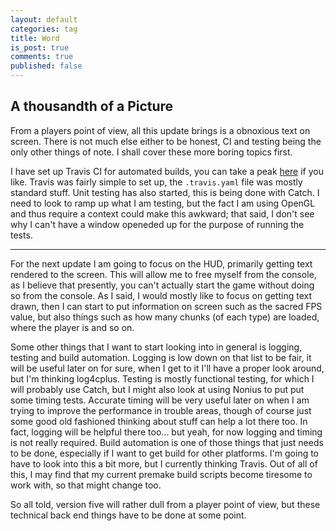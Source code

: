 ```yaml
---
layout: default
categories: tag
title: Word
is_post: true
comments: true
published: false
---
```


## A thousandth of a Picture

From a players point of view, all this update brings is a obnoxious text on screen. 
There is not much else either to be honest, CI and testing being the only other things of note. 
I shall cover these more boring topics first. 

I have set up Travis CI for automated builds, you can take a peak [here](https://travis-ci.org/thecoshman/tag) if you like.
Travis was fairly simple to set up, the `.travis.yaml` file was mostly standard stuff. 
Unit testing has also started, this is being done with Catch. 
I need to look to ramp up what I am testing, but the fact I am using OpenGL and thus require a context could make this awkward; that said, I don't see why I can't have a window openeded up for the purpose of running the tests.

---

For the next update I am going to focus on the HUD, primarily getting text rendered to the screen. This will allow me to free myself from the console, as I believe that presently, you can't actually start the game without doing so from the console. As I said, I would mostly like to focus on getting text drawn, then I can start to put information on screen such as the sacred FPS value, but also things such as how many chunks (of each type) are loaded, where the player is and so on.

Some other things that I want to start looking into in general is logging, testing and build automation. Logging is low down on that list to be fair, it will be useful later on for sure, when I get to it I'll have a proper look around, but I'm thinking log4cplus. Testing is mostly functional testing, for which I will probably use Catch, but I might also look at using Nonius to put put some timing tests. Accurate timing will be very useful later on when I am trying to improve the performance in trouble areas, though of course just some good old fashioned thinking about stuff can help a lot there too. In fact, logging will be helpful there too... but yeah, for now logging and timing is not really required. Build automation is one of those things that just needs to be done, especially if I want to get build for other platforms. I'm going to have to look into this a bit more, but I currently thinking Travis. Out of all of this, I may find that my current premake build scripts become tiresome to work with, so that might change too.

So all told, version five will rather dull from a player point of view, but these technical back end things have to be done at some point.
